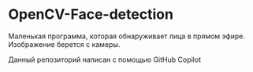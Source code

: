 # OpenCV-Face-detection

Маленькая программа, которая обнаруживает лица в прямом эфире.
Изображение берется с камеры.

Данный репозиторий написан с помощью GitHub Copilot
